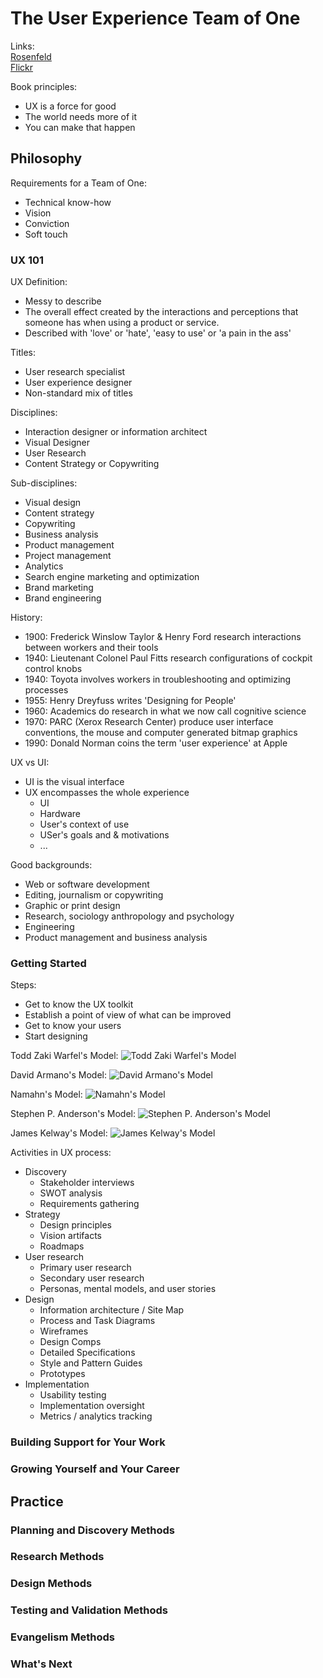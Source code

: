 # The User Experience Team of One
Links:  
[Rosenfeld](https://rosenfeldmedia.com/books/the-user-experience-team-of-one/)  
[Flickr](https://www.flickr.com/photos/rosenfeldmedia/albums/72157634469079892)

Book principles:
- UX is a force for good
- The world needs more of it
- You can make that happen

## Philosophy

Requirements for a Team of One:
- Technical know-how
- Vision
- Conviction
- Soft touch


### UX 101

UX Definition:
- Messy to describe
- The overall effect created by the interactions and perceptions that someone has when using a product or service.
- Described with 'love' or 'hate', 'easy to use' or 'a pain in the ass'

Titles:
- User research specialist
- User experience designer
- Non-standard mix of titles

Disciplines:
- Interaction designer or information architect
- Visual Designer
- User Research
- Content Strategy or Copywriting

Sub-disciplines:
- Visual design
- Content strategy
- Copywriting
- Business analysis
- Product management
- Project management
- Analytics
- Search engine marketing and optimization
- Brand marketing
- Brand engineering

History:
- 1900: Frederick Winslow Taylor & Henry Ford research interactions between workers and their tools
- 1940: Lieutenant Colonel Paul Fitts research configurations of cockpit control knobs
- 1940: Toyota involves workers in troubleshooting and optimizing processes
- 1955: Henry Dreyfuss writes 'Designing for People'
- 1960: Academics do research in what we now call cognitive science
- 1970: PARC (Xerox Research Center) produce user interface conventions, the mouse and computer generated bitmap graphics
- 1990: Donald Norman coins the term 'user experience' at Apple

UX vs UI:
- UI is the visual interface
- UX encompasses the whole experience
  - UI
  - Hardware
  - User's context of use
  - USer's goals and & motivations
  - ...

Good backgrounds:
- Web or software development
- Editing, journalism or copywriting
- Graphic or print design
- Research, sociology anthropology and psychology
- Engineering
- Product management and business analysis


### Getting Started

Steps:
- Get to know the UX toolkit
- Establish a point of view of what can be improved
- Get to know your users
- Start designing

Todd Zaki Warfel's Model:
![Todd Zaki Warfel's Model](img/todd-zaki-warfel-model.png)

David Armano's Model:
![David Armano's Model](img/david-armano-model.png)

Namahn's Model:
![Namahn's Model](img/namahn-model.png)

Stephen P. Anderson's Model:
![Stephen P. Anderson's Model](img/stephen-p-anderson-model.png)

James Kelway's Model:
![James Kelway's Model](img/james-kelway-model.png)

Activities in UX process:
- Discovery
  - Stakeholder interviews
  - SWOT analysis
  - Requirements gathering
- Strategy
  - Design principles
  - Vision artifacts
  - Roadmaps
- User research
  - Primary user research
  - Secondary user research
  - Personas, mental models, and user stories
- Design
  - Information architecture / Site Map
  - Process and Task Diagrams
  - Wireframes
  - Design Comps
  - Detailed Specifications
  - Style and Pattern Guides
  - Prototypes
- Implementation
  - Usability testing
  - Implementation oversight
  - Metrics / analytics tracking




### Building Support for Your Work

### Growing Yourself and Your Career

## Practice

### Planning and Discovery Methods

### Research Methods

### Design Methods

### Testing and Validation Methods

### Evangelism Methods

### What's Next